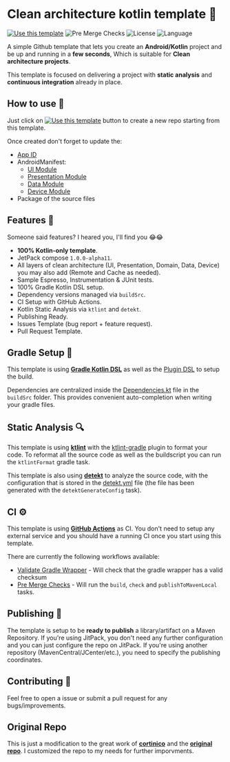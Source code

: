 # Clean architecture kotlin template 🤖

[![Use this template](https://img.shields.io/badge/from-Clean--Architecture--Template-brightgreen?logo=github)](https://github.com/AbdElraoufSabri/android-template/generate) ![Pre Merge Checks](https://github.com/AbdElraoufSabri/android-template/workflows/Pre%20Merge%20Checks/badge.svg)  ![License](https://img.shields.io/github/license/AbdElraoufSabri/android-template.svg) ![Language](https://img.shields.io/github/languages/top/AbdElraoufSabri/android-template?color=blue&logo=kotlin)

A simple Github template that lets you create an **Android/Kotlin** project and be up and running in a **few seconds**, Which is suitable for **Clean architecture projects**.

This template is focused on delivering a project with **static analysis** and **continuous integration** already in place.

## How to use 👣

Just click on [![Use this template](https://img.shields.io/badge/-Use%20this%20template-brightgreen)](https://github.com/cortinico/kotlin-android-template/generate) button to create a new repo starting from this template.

Once created don't forget to update the:
- [App ID](buildSrc/src/main/java/Coordinates.kt)
- AndroidManifest: 
  - [UI Module](ui/src/main/AndroidManifest.xml)
  - [Presentation Module](presentation/src/main/AndroidManifest.xml)
  - [Data Module](data/src/main/AndroidManifest.xml)
  - [Device Module](device/src/main/AndroidManifest.xml)
- Package of the source files

## Features 🎨
Someone said features? I heared you, I'll find you 😂😂

- **100% Kotlin-only template**.
- JetPack compose `1.0.0-alpha11`.
- All layers of clean architecture (UI, Presentation, Domain, Data, Device) you may also add (Remote and Cache as needed).
- Sample Espresso, Instrumentation & JUnit tests.
- 100% Gradle Kotlin DSL setup.
- Dependency versions managed via `buildSrc`.
- CI Setup with GitHub Actions.
- Kotlin Static Analysis via `ktlint` and `detekt`.
- Publishing Ready.
- Issues Template (bug report + feature request).
- Pull Request Template.

## Gradle Setup 🐘

This template is using [**Gradle Kotlin DSL**](https://docs.gradle.org/current/userguide/kotlin_dsl.html) as well as the [Plugin DSL](https://docs.gradle.org/current/userguide/plugins.html#sec:plugins_block) to setup the build.

Dependencies are centralized inside the [Dependencies.kt](buildSrc/src/main/java/Dependencies.kt) file in the `buildSrc` folder. This provides convenient auto-completion when writing your gradle files.

## Static Analysis 🔍

This template is using [**ktlint**](https://github.com/pinterest/ktlint) with the [ktlint-gradle](https://github.com/jlleitschuh/ktlint-gradle) plugin to format your code. To reformat all the source code as well as the buildscript you can run the `ktlintFormat` gradle task.

This template is also using [**detekt**](https://github.com/detekt/detekt) to analyze the source code, with the configuration that is stored in the [detekt.yml](config/detekt/detekt.yml) file (the file has been generated with the `detektGenerateConfig` task).

## CI ⚙️

This template is using [**GitHub Actions**](https://github.com/AbdElraoufSabri/android-template/actions) as CI. You don't need to setup any external service and you should have a running CI once you start using this template.

There are currently the following workflows available:
- [Validate Gradle Wrapper](.github/workflows/gradle-wrapper-validation.yml) - Will check that the gradle wrapper has a valid checksum
- [Pre Merge Checks](.github/workflows/pre-merge.yaml) - Will run the `build`, `check` and `publishToMavenLocal` tasks. 

## Publishing 🚀

The template is setup to be **ready to publish** a library/artifact on a Maven Repository. If you're using JitPack, you don't need any further configuration and you can just configure the repo on JitPack. If you're using another repository (MavenCentral/JCenter/etc.), you need to specify the publishing coordinates.

## Contributing 🤝

Feel free to open a issue or submit a pull request for any bugs/improvements.


## Original Repo

This is just a modification to the great work of [**cortinico**](https://github.com/cortinico) and the [**original repo**](https://github.com/cortinico/kotlin-android-template). I customized the repo to my needs for further imporvments.